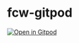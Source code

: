 # fcw-gitpod

[![Open in Gitpod](https://gitpod.io/button/open-in-gitpod.svg)](https://gitpod.io/#https://github.com/ulbqb/fcw-gitpod)

